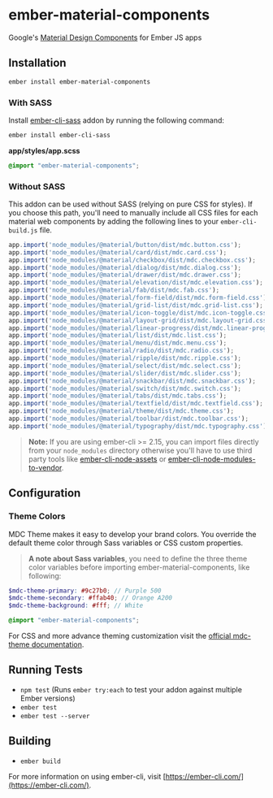 # ember-material-components

Google's [Material Design Components](https://material-components-web.appspot.com/) for Ember JS apps

## Installation
```sh
ember install ember-material-components
```

### With SASS
Install [ember-cli-sass](https://github.com/aexmachina/ember-cli-sass) addon by running the following command:

```sh
ember install ember-cli-sass
```

**app/styles/app.scss**
```scss
@import "ember-material-components";
```

### Without SASS
This addon can be used without SASS (relying on pure CSS for styles). If you choose this path, you'll need to manually include all CSS files for each material web components by adding the following lines to your `ember-cli-build.js` file.

```js
app.import('node_modules/@material/button/dist/mdc.button.css');
app.import('node_modules/@material/card/dist/mdc.card.css');
app.import('node_modules/@material/checkbox/dist/mdc.checkbox.css');
app.import('node_modules/@material/dialog/dist/mdc.dialog.css');
app.import('node_modules/@material/drawer/dist/mdc.drawer.css');
app.import('node_modules/@material/elevation/dist/mdc.elevation.css');
app.import('node_modules/@material/fab/dist/mdc.fab.css');
app.import('node_modules/@material/form-field/dist/mdc.form-field.css');
app.import('node_modules/@material/grid-list/dist/mdc.grid-list.css');
app.import('node_modules/@material/icon-toggle/dist/mdc.icon-toggle.css');
app.import('node_modules/@material/layout-grid/dist/mdc.layout-grid.css');
app.import('node_modules/@material/linear-progress/dist/mdc.linear-progress.css');
app.import('node_modules/@material/list/dist/mdc.list.css');
app.import('node_modules/@material/menu/dist/mdc.menu.css');
app.import('node_modules/@material/radio/dist/mdc.radio.css');
app.import('node_modules/@material/ripple/dist/mdc.ripple.css');
app.import('node_modules/@material/select/dist/mdc.select.css');
app.import('node_modules/@material/slider/dist/mdc.slider.css');
app.import('node_modules/@material/snackbar/dist/mdc.snackbar.css');
app.import('node_modules/@material/switch/dist/mdc.switch.css');
app.import('node_modules/@material/tabs/dist/mdc.tabs.css');
app.import('node_modules/@material/textfield/dist/mdc.textfield.css');
app.import('node_modules/@material/theme/dist/mdc.theme.css');
app.import('node_modules/@material/toolbar/dist/mdc.toolbar.css');
app.import('node_modules/@material/typography/dist/mdc.typography.css');
```
> **Note:** If you are using ember-cli >= 2.15, you can import files directly from your `node_modules` directory otherwise you'll have to use third party tools like [ember-cli-node-assets](https://github.com/dfreeman/ember-cli-node-assets) or [ember-cli-node-modules-to-vendor](https://github.com/kellyselden/ember-cli-node-modules-to-vendor).

## Configuration

### Theme Colors
MDC Theme makes it easy to develop your brand colors. You override the default theme color through Sass variables or CSS custom properties.

> **A note about Sass variables**, you need to define the three theme color variables before importing ember-material-components, like following:

```scss
$mdc-theme-primary: #9c27b0; // Purple 500
$mdc-theme-secondary: #ffab40; // Orange A200
$mdc-theme-background: #fff; // White

@import "ember-material-components";
```

For CSS and more advance theming customization visit the [official mdc-theme documentation](https://github.com/material-components/material-components-web/blob/master/packages/mdc-theme/README.md#change-theme-colors).

## Running Tests

* `npm test` (Runs `ember try:each` to test your addon against multiple Ember versions)
* `ember test`
* `ember test --server`

## Building

* `ember build`

For more information on using ember-cli, visit [https://ember-cli.com/](https://ember-cli.com/).
